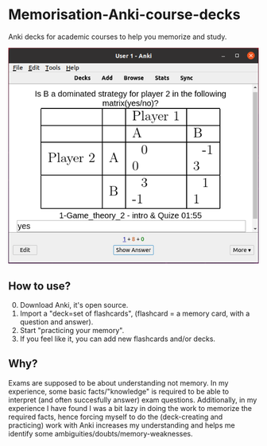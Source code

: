 # Memorisation-Anki-course-decks
Anki decks for academic courses to help you memorize and study.

![1](./example.png)
## How to use?
0. Download Anki, it's open source.
1. Import a "deck=set of flashcards", (flashcard = a memory card, with a question and answer).
2. Start "practicing your memory".
3. If you feel like it, you can add new flashcards and/or decks.

## Why?
Exams are supposed to be about understanding not memory. In my experience, some basic facts/"knowledge" is required to be able to interpret (and often succesfully answer) exam questions. Additionally, in my experience I have found I was a bit lazy in doing the work to memorize the required facts, hence forcing myself to do the (deck-creating and practicing) work with Anki increases my understanding and helps me identify some ambiguities/doubts/memory-weaknesses.



